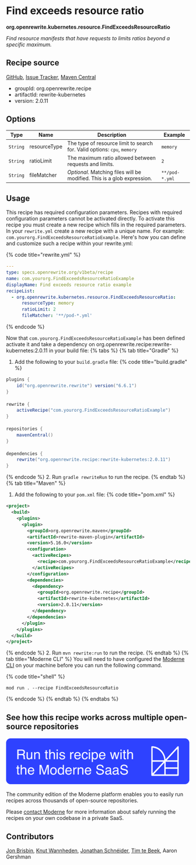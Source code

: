 # Find exceeds resource ratio

**org.openrewrite.kubernetes.resource.FindExceedsResourceRatio**

_Find resource manifests that have requests to limits ratios beyond a specific maximum._

## Recipe source

[GitHub](https://github.com/openrewrite/rewrite-kubernetes/blob/main/src/main/java/org/openrewrite/kubernetes/resource/FindExceedsResourceRatio.java), [Issue Tracker](https://github.com/openrewrite/rewrite-kubernetes/issues), [Maven Central](https://central.sonatype.com/artifact/org.openrewrite.recipe/rewrite-kubernetes/2.0.11/jar)

* groupId: org.openrewrite.recipe
* artifactId: rewrite-kubernetes
* version: 2.0.11

## Options

| Type | Name | Description | Example |
| -- | -- | -- | -- |
| `String` | resourceType | The type of resource limit to search for. Valid options: `cpu`, `memory` | `memory` |
| `String` | ratioLimit | The maximum ratio allowed between requests and limits. | `2` |
| `String` | fileMatcher | *Optional*. Matching files will be modified. This is a glob expression. | `**/pod-*.yml` |


## Usage

This recipe has required configuration parameters. Recipes with required configuration parameters cannot be activated directly. To activate this recipe you must create a new recipe which fills in the required parameters. In your `rewrite.yml` create a new recipe with a unique name. For example: `com.yourorg.FindExceedsResourceRatioExample`.
Here's how you can define and customize such a recipe within your rewrite.yml:

{% code title="rewrite.yml" %}
```yaml
---
type: specs.openrewrite.org/v1beta/recipe
name: com.yourorg.FindExceedsResourceRatioExample
displayName: Find exceeds resource ratio example
recipeList:
  - org.openrewrite.kubernetes.resource.FindExceedsResourceRatio:
      resourceType: memory
      ratioLimit: 2
      fileMatcher: '**/pod-*.yml'
```
{% endcode %}

Now that `com.yourorg.FindExceedsResourceRatioExample` has been defined activate it and take a dependency on org.openrewrite.recipe:rewrite-kubernetes:2.0.11 in your build file:
{% tabs %}
{% tab title="Gradle" %}
1. Add the following to your `build.gradle` file:
{% code title="build.gradle" %}
```groovy
plugins {
    id("org.openrewrite.rewrite") version("6.6.1")
}

rewrite {
    activeRecipe("com.yourorg.FindExceedsResourceRatioExample")
}

repositories {
    mavenCentral()
}

dependencies {
    rewrite("org.openrewrite.recipe:rewrite-kubernetes:2.0.11")
}
```
{% endcode %}
2. Run `gradle rewriteRun` to run the recipe.
{% endtab %}
{% tab title="Maven" %}
1. Add the following to your `pom.xml` file:
{% code title="pom.xml" %}
```xml
<project>
  <build>
    <plugins>
      <plugin>
        <groupId>org.openrewrite.maven</groupId>
        <artifactId>rewrite-maven-plugin</artifactId>
        <version>5.16.0</version>
        <configuration>
          <activeRecipes>
            <recipe>com.yourorg.FindExceedsResourceRatioExample</recipe>
          </activeRecipes>
        </configuration>
        <dependencies>
          <dependency>
            <groupId>org.openrewrite.recipe</groupId>
            <artifactId>rewrite-kubernetes</artifactId>
            <version>2.0.11</version>
          </dependency>
        </dependencies>
      </plugin>
    </plugins>
  </build>
</project>
```
{% endcode %}
2. Run `mvn rewrite:run` to run the recipe.
{% endtab %}
{% tab title="Moderne CLI" %}
You will need to have configured the [Moderne CLI](https://docs.moderne.io/moderne-cli/cli-intro) on your machine before you can run the following command.

{% code title="shell" %}
```shell
mod run . --recipe FindExceedsResourceRatio
```
{% endcode %}
{% endtab %}
{% endtabs %}

## See how this recipe works across multiple open-source repositories

[![Moderne Link Image](/.gitbook/assets/ModerneRecipeButton.png)](https://app.moderne.io/recipes/org.openrewrite.kubernetes.resource.FindExceedsResourceRatio)

The community edition of the Moderne platform enables you to easily run recipes across thousands of open-source repositories.

Please [contact Moderne](https://moderne.io/product) for more information about safely running the recipes on your own codebase in a private SaaS.

## Contributors
[Jon Brisbin](mailto:jon@moderne.io), [Knut Wannheden](mailto:knut.wannheden@gmail.com), [Jonathan Schnéider](mailto:jkschneider@gmail.com), [Tim te Beek](mailto:timtebeek@gmail.com), Aaron Gershman
